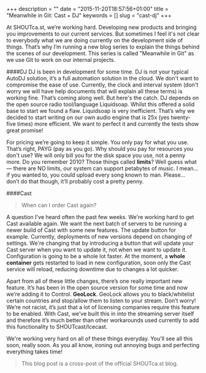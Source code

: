 +++
description = ""
date = "2015-11-20T18:57:56+01:00"
title = "Meanwhile in Git: Cast + DJ"
keywords = []
slug = "cast-dj"
+++

At SHOUTca.st, we’re working hard. Developing new products and bringing you improvements to our current services. But sometimes I feel it's not clear to everybody what we are doing currently on the development side of things. That’s why I’m running a new blog series to explain the things behind the scenes of our development. This series is called "Meanwhile in Git" as we use Git to work on our internal projects.

####DJ
DJ is been in development for some time. DJ is not your typical AutoDJ solution, it’s a full automation solution in the cloud. We don't want to compromise the ease of use. 
Currently, the clock and interval system (don't worry we will have help documents that will explain all these terms) is working fine. That’s coming along well.
But here's the catch. DJ depends on the open source radio tool/language Liquidsoap. Whilst this offered a solid base to start we found a flaw. Liquidsoap is very inefficient. That’s why we decided to start writing on our own audio engine that is 25x (yes twenty-five times) more efficient. We want to perfect it and currently the tests show great promise!

For pricing we’re going to keep it simple. You only pay for what you use. That’s right, PAYG (pay as you go). Why should you pay for resources you don't use? We will only bill you for the disk space you use, not a penny more. Do you remember 2010? Those things called **limits**? Well guess what — there are NO limits, our system can support petabytes of music. I mean… if you wanted to, you could upload every song known to man. Please… don’t do that though, it’ll probably cost a pretty penny.

####Cast
>When can I order Cast again?

A question I've heard often the past few weeks. We're working hard to get Cast available again. We want the next batch of servers to be running a newer build of Cast with some new features.
The update button for example. Currently, deployments of new versions depend on changing of settings. We're changing that by introducing a button that will update your Cast server when you want to update it, not when we want to update it.
Configuration is going to be a whole lot faster. At the moment, a **whole container** gets restarted to load in new configuration, soon only the Cast service will reload, reducing downtime due to changes a lot quicker.

Apart from all of these little changes, there’s one really important new feature. It’s has been in the open source version for some time and now we’re adding it to Control. **GeoLock**. 
GeoLock allows you to black/whitelist certain countries and stop/allow them to listen to your stream. Don’t worry! We’re not racist, it’s just that a lot of licensing companies require this feature to be enabled. With Cast, we’ve built this in into the streaming server itself and therefore it’s much better than other workarounds used currently to add this functionality to SHOUTcast/Icecast.

We're working very hard on all of these things everyday. You'll see all this soon, really soon. As you all know, ironing out annoying bugs and perfecting everything takes time!

>This blog post is a cross-post of the official SHOUTca.st blog. 